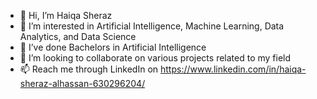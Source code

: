 - 👋 Hi, I’m Haiqa Sheraz
- 👀 I’m interested in Artificial Intelligence, Machine Learning, Data Analytics, and Data Science
- 🌱 I’ve done Bachelors in Artificial Intelligence
- 💞️ I’m looking to collaborate on various projects related to my field
- 📫 Reach me through LinkedIn on https://www.linkedin.com/in/haiqa-sheraz-alhassan-630296204/

<!---
haiqa-sheraz/haiqa-sheraz is a ✨ special ✨ repository because its `README.md` (this file) appears on your GitHub profile.
You can click the Preview link to take a look at your changes.
--->
